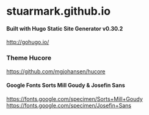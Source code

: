 # stuarmark.github.io

#### Built with Hugo Static Site Generator v0.30.2 
http://gohugo.io/

### Theme Hucore
https://github.com/mgjohansen/hucore

#### Google Fonts Sorts Mill Goudy & Josefin Sans
https://fonts.google.com/specimen/Sorts+Mill+Goudy
https://fonts.google.com/specimen/Josefin+Sans
